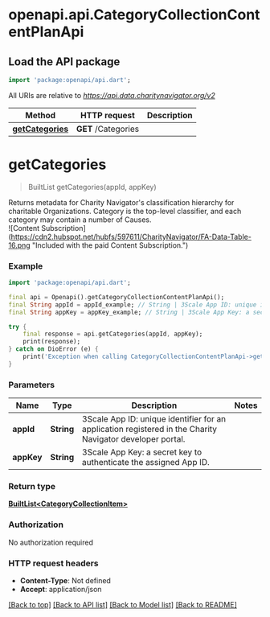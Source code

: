 # openapi.api.CategoryCollectionContentPlanApi

## Load the API package
```dart
import 'package:openapi/api.dart';
```

All URIs are relative to *https://api.data.charitynavigator.org/v2*

Method | HTTP request | Description
------------- | ------------- | -------------
[**getCategories**](CategoryCollectionContentPlanApi.md#getcategories) | **GET** /Categories | 


# **getCategories**
> BuiltList<CategoryCollectionItem> getCategories(appId, appKey)



Returns metadata for Charity Navigator's classification hierarchy for charitable Organizations. Category is the top-level classifier, and each category may contain a number of Causes. <br/> ![Content Subscription](https://cdn2.hubspot.net/hubfs/597611/CharityNavigator/FA-Data-Table-16.png \"Included with the paid Content Subscription.\")

### Example
```dart
import 'package:openapi/api.dart';

final api = Openapi().getCategoryCollectionContentPlanApi();
final String appId = appId_example; // String | 3Scale App ID: unique identifier for an application registered in the Charity Navigator  developer portal.
final String appKey = appKey_example; // String | 3Scale App Key: a secret key to authenticate the assigned App ID.

try {
    final response = api.getCategories(appId, appKey);
    print(response);
} catch on DioError (e) {
    print('Exception when calling CategoryCollectionContentPlanApi->getCategories: $e\n');
}
```

### Parameters

Name | Type | Description  | Notes
------------- | ------------- | ------------- | -------------
 **appId** | **String**| 3Scale App ID: unique identifier for an application registered in the Charity Navigator  developer portal. | 
 **appKey** | **String**| 3Scale App Key: a secret key to authenticate the assigned App ID. | 

### Return type

[**BuiltList&lt;CategoryCollectionItem&gt;**](CategoryCollectionItem.md)

### Authorization

No authorization required

### HTTP request headers

 - **Content-Type**: Not defined
 - **Accept**: application/json

[[Back to top]](#) [[Back to API list]](../README.md#documentation-for-api-endpoints) [[Back to Model list]](../README.md#documentation-for-models) [[Back to README]](../README.md)

